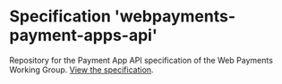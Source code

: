 
# Specification 'webpayments-payment-apps-api'

Repository for the Payment App API specification of the Web Payments Working Group. [View the specification](https://w3c.github.io/webpayments-payment-apps-api/).
